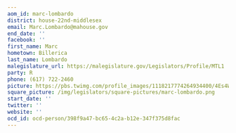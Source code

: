 ```yaml
---
aom_id: marc-lombardo
district: house-22nd-middlesex
email: Marc.Lombardo@mahouse.gov
end_date: ''
facebook: ''
first_name: Marc
hometown: Billerica
last_name: Lombardo
malegislature_url: https://malegislature.gov/Legislators/Profile/MTL1
party: R
phone: (617) 722-2460
picture: https://pbs.twimg.com/profile_images/1118217774264934400/4Es4Wp75_400x400.png
square_picture: /img/legislators/square-pictures/marc-lombardo.png
start_date: ''
twitter: ''
website: ''
ocd_id: ocd-person/398f9a47-bc65-4c2a-b12e-347f375d8fac
---
```


